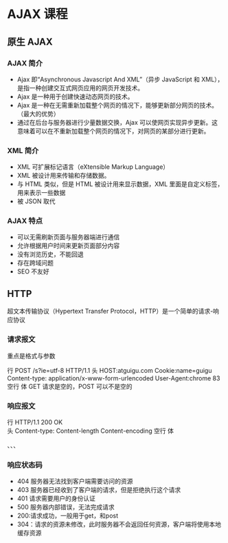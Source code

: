 # AJAX 课程

## 原生 AJAX

### AJAX 简介

- Ajax 即“Asynchronous Javascript And XML”（异步 JavaScript 和 XML），是指⼀种创建交互式⽹⻚应⽤的⽹⻚开发技术。
- Ajax 是⼀种⽤于创建快速动态⽹⻚的技术。
- Ajax 是⼀种在⽆需重新加载整个⽹⻚的情况下，能够更新部分⽹⻚的技术。（最大的优势）
- 通过在后台与服务器进⾏少量数据交换，Ajax 可以使⽹⻚实现异步更新。这意味着可以在不重新加载整个⽹⻚的情况下，对⽹⻚的某部分进⾏更新。

### XML 简介

- XML 可扩展标记语言（eXtensible Markup Language）
- XML 被设计用来传输和存储数据。
- 与 HTML 类似，但是 HTML 被设计用来显示数据，XML 里面是自定义标签，用来表示一些数据
- 被 JSON 取代

### AJAX 特点

- 可以无需刷新页面与服务器端进行通信
- 允许根据用户时间来更新页面部分内容
- 没有浏览历史，不能回退
- 存在跨域问题
- SEO 不友好

## HTTP

超文本传输协议（Hypertext Transfer Protocol，HTTP）是一个简单的请求-响应协议

### 请求报文

重点是格式与参数

行 POST /s?ie=utf-8 HTTP/1.1
头
HOST:atguigu.com
Cookie:name=guigu
Content-type: application/x-www-form-urlencoded
User-Agent:chrome 83
空行
体 GET 请求是空的，POST 可以不是空的

### 响应报文

行 HTTP/1.1 200 OK  
头
Content-type:
Content-length
Content-encoding
空行
体

<html>
<head>
</head>
</html>
、、、

###  响应状态码

- 404 服务器无法找到客户端需要访问的资源
- 403 服务器已经收到了客户端的请求，但是拒绝执行这个请求
- 401 请求需要用户的身份认证
- 500 服务器内部错误，无法完成请求
- 200:请求成功，一般用于get，和post
- 304：请求的资源未修改，此时服务器不会返回任何资源，客户端将使用本地缓存资源
